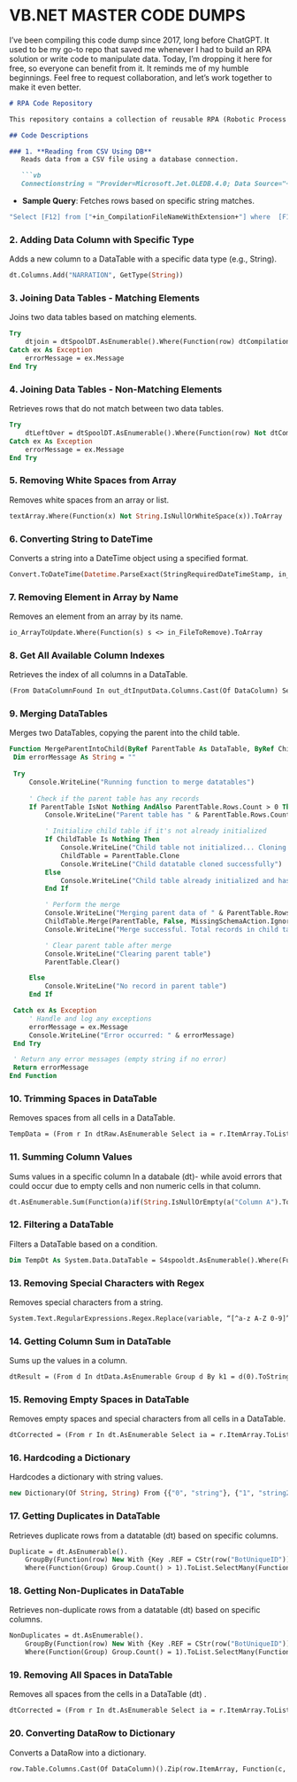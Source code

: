 # VB.NET MASTER CODE DUMPS

I’ve been compiling this code dump since 2017, long before ChatGPT. It used to be my go-to repo that saved me whenever I had to build an RPA solution or write code to manipulate data. Today, I’m dropping it here for free, so everyone can benefit from it. It reminds me of my humble beginnings. Feel free to request collaboration, and let’s work together to make it even better.

```markdown
# RPA Code Repository

This repository contains a collection of reusable RPA (Robotic Process Automation) scripts and functions written in VB.Net. Each script addresses a specific task commonly encountered in RPA development, from data manipulation to table joins, date conversions, and more. Below is a detailed description of the scripts:

## Code Descriptions

### 1. **Reading from CSV Using DB**
   Reads data from a CSV file using a database connection.

   ```vb
   Connectionstring = "Provider=Microsoft.Jet.OLEDB.4.0; Data Source="+in_processingFolderPath+"; Extended Properties=""text;HDR=NO;FORMAT=Delimited"""
   ```

   - **Sample Query**: Fetches rows based on specific string matches.
   
   ```vb
   "Select [F12] from ["+in_CompilationFileNameWithExtension+"] where  [F12] LIKE '%VNM%' OR [F12] LIKE '%PSM%' OR [F12] LIKE '%NXG%' OR [F12] LIKE '%TAMD%' OR [F12] LIKE '%X00%' OR [F12] LIKE '%SL00%'"
   ```

### 2. **Adding Data Column with Specific Type**
   Adds a new column to a DataTable with a specific data type (e.g., String).

   ```vb
   dt.Columns.Add("NARRATION", GetType(String))
   ```

### 3. **Joining Data Tables - Matching Elements**
   Joins two data tables based on matching elements.

   ```vb
   Try
       dtjoin = dtSpoolDT.AsEnumerable().Where(Function(row) dtCompilationDT.AsEnumerable().Any(Function(x) x("NARRATION").ToString = row("NARRATION").ToString)).CopyToDataTable
   Catch ex As Exception
       errorMessage = ex.Message
   End Try
   ```

### 4. **Joining Data Tables - Non-Matching Elements**
   Retrieves rows that do not match between two data tables.

   ```vb
   Try
       dtLeftOver = dtSpoolDT.AsEnumerable().Where(Function(row) Not dtCompilationDT.AsEnumerable().Any(Function(x) x("NARRATION").ToString = row("NARRATION").ToString)).CopyToDataTable
   Catch ex As Exception
       errorMessage = ex.Message
   End Try
   ```

### 5. **Removing White Spaces from Array**
   Removes white spaces from an array or list.

   ```vb
   textArray.Where(Function(x) Not String.IsNullOrWhiteSpace(x)).ToArray
   ```

### 6. **Converting String to DateTime**
   Converts a string into a DateTime object using a specified format.

   ```vb
   Convert.ToDateTime(Datetime.ParseExact(StringRequiredDateTimeStamp, in_ExternalDictionary("DataBaseDateTimeFormat").ToString, System.Globalization.CultureInfo.InvariantCulture))
   ```

### 7. **Removing Element in Array by Name**
   Removes an element from an array by its name.

   ```vb
   io_ArrayToUpdate.Where(Function(s) s <> in_FileToRemove).ToArray
   ```

### 8. **Get All Available Column Indexes**
   Retrieves the index of all columns in a DataTable.

   ```vb
   (From DataColumnFound In out_dtInputData.Columns.Cast(Of DataColumn) Select DataColumnFound.Ordinal).ToList
   ```

### 9. **Merging DataTables**
   Merges two DataTables, copying the parent into the child table.

   ```vb
Function MergeParentIntoChild(ByRef ParentTable As DataTable, ByRef ChildTable As DataTable) As String
    Dim errorMessage As String = ""
    
    Try
        Console.WriteLine("Running function to merge datatables")
        
        ' Check if the parent table has any records
        If ParentTable IsNot Nothing AndAlso ParentTable.Rows.Count > 0 Then
            Console.WriteLine("Parent table has " & ParentTable.Rows.Count.ToString & " records")

            ' Initialize child table if it's not already initialized
            If ChildTable Is Nothing Then
                Console.WriteLine("Child table not initialized... Cloning from parent table")
                ChildTable = ParentTable.Clone
                Console.WriteLine("Child datatable cloned successfully")
            Else
                Console.WriteLine("Child table already initialized and has " & ChildTable.Rows.Count.ToString & " records")
            End If

            ' Perform the merge
            Console.WriteLine("Merging parent data of " & ParentTable.Rows.Count.ToString & " into child datatable with " & ChildTable.Rows.Count.ToString & " records")
            ChildTable.Merge(ParentTable, False, MissingSchemaAction.Ignore)
            Console.WriteLine("Merge successful. Total records in child table: " & ChildTable.Rows.Count.ToString)

            ' Clear parent table after merge
            Console.WriteLine("Clearing parent table")
            ParentTable.Clear()

        Else
            Console.WriteLine("No record in parent table")
        End If

    Catch ex As Exception
        ' Handle and log any exceptions
        errorMessage = ex.Message
        Console.WriteLine("Error occurred: " & errorMessage)
    End Try

    ' Return any error messages (empty string if no error)
    Return errorMessage
End Function
   ```

### 10. **Trimming Spaces in DataTable**
   Removes spaces from all cells in a DataTable.

   ```vb
   TempData = (From r In dtRaw.AsEnumerable Select ia = r.ItemArray.ToList Select ic = ia.ConvertAll(Function(e) e.ToString.Trim).ToArray() Select TempData.Rows.Add(ic)).CopyToDataTable()
   ```

### 11. **Summing Column Values**
   Sums values in a specific column In a databale (dt)- while avoid errors that could occur due to empty cells and non numeric cells in that column.

   ```vb
   dt.AsEnumerable.Sum(Function(a)if(String.IsNullOrEmpty(a("Column A").ToString) or String.IsNullOrWhiteSpace(a("Column A").ToString) or Not Double.TryParse(a("Column A").ToString,Nothing),0,Convert.ToDouble(a("Column A").ToString)))
   ```

### 12. **Filtering a DataTable**
   Filters a DataTable based on a condition.

   ```vb
   Dim TempDt As System.Data.DataTable = S4spooldt.AsEnumerable().Where(Function(r) r(TradeIdColumnIndex).ToString.StartsWith(TradeID)).CopyToDataTable
   ```

### 13. **Removing Special Characters with Regex**
   Removes special characters from a string.

   ```vb
   System.Text.RegularExpressions.Regex.Replace(variable, “[^a-z A-Z 0-9]”, “”)
   ```

### 14. **Getting Column Sum in DataTable**
   Sums up the values in a column.

   ```vb
   dtResult = (From d In dtData.AsEnumerable Group d By k1 = d(0).ToString, k2 = d(1).ToString.Trim Into grp = Group Let s = grp.Sum(Function(x) CDbl(x(2).ToString.Trim)) Select dtResult.Rows.Add(k1, k2, s)).CopyToDataTable
   ```

### 15. **Removing Empty Spaces in DataTable**
   Removes empty spaces and special characters from all cells in a DataTable.

   ```vb
   dtCorrected = (From r In dt.AsEnumerable Select ia = r.ItemArray.ToList Select ic = ia.ConvertAll(Function(e) System.Text.RegularExpressions.Regex.Replace(e.ToString.Trim.Replace(" ", String.Empty), "[^a-z A-Z 0-9]", String.Empty)).ToArray() Select dtCorrected.Rows.Add(ic)).CopyToDataTable()
   ```

### 16. **Hardcoding a Dictionary**
   Hardcodes a dictionary with string values.

   ```vb
   new Dictionary(Of String, String) From {{"0", "string"}, {"1", "string2"}}
   ```

### 17. **Getting Duplicates in DataTable**
   Retrieves duplicate rows  from a datatable (dt) based on specific columns.

   ```vb
   Duplicate = dt.AsEnumerable().
       GroupBy(Function(row) New With {Key .REF = CStr(row("BotUniqueID")), Key .ABS = Math.Abs(CDbl(row("LCY_AMOUNT"))) }).
       Where(Function(Group) Group.Count() > 1).ToList.SelectMany(Function(m) m).CopyToDataTable()
   ```

### 18. **Getting Non-Duplicates in DataTable**
   Retrieves non-duplicate rows from a datatable (dt) based on specific columns.

   ```vb
   NonDuplicates = dt.AsEnumerable().
       GroupBy(Function(row) New With {Key .REF = CStr(row("BotUniqueID")), Key .ABS = Math.Abs(CDbl(row("LCY_AMOUNT"))) }).
       Where(Function(Group) Group.Count() = 1).ToList.SelectMany(Function(m) m).CopyToDataTable()
   ```

### 19. **Removing All Spaces in DataTable**
   Removes all spaces from the cells in a DataTable (dt) .

   ```vb
   dtCorrected = (From r In dt.AsEnumerable Select ia = r.ItemArray.ToList Select ic = ia.ConvertAll(Function(e) e.ToString.Trim.Replace(" ", String.Empty)).ToArray() Select dtCorrected.Rows.Add(ic)).CopyToDataTable()
   ```

### 20. **Converting DataRow to Dictionary**
   Converts a DataRow into a dictionary.

   ```vb
   row.Table.Columns.Cast(Of DataColumn)().Zip(row.ItemArray, Function(c, v) New With {.ColumnName = c.ColumnName, .Value = v}).ToDictionary(Function(item) item.ColumnName, Function(item) item.Value)
   ```

```
